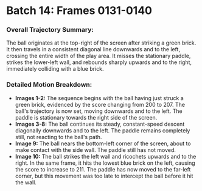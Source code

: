 # Batch 14: Frames 0131-0140

### Overall Trajectory Summary:
The ball originates at the top-right of the screen after striking a green brick. It then travels in a consistent diagonal line downwards and to the left, crossing the entire width of the play area. It misses the stationary paddle, strikes the lower-left wall, and rebounds sharply upwards and to the right, immediately colliding with a blue brick.

### Detailed Motion Breakdown:
*   **Images 1-2:** The sequence begins with the ball having just struck a green brick, evidenced by the score changing from 200 to 207. The ball's trajectory is now set, moving downwards and to the left. The paddle is stationary towards the right side of the screen.
*   **Images 3-8:** The ball continues its steady, constant-speed descent diagonally downwards and to the left. The paddle remains completely still, not reacting to the ball's path.
*   **Image 9:** The ball nears the bottom-left corner of the screen, about to make contact with the side wall. The paddle still has not moved.
*   **Image 10:** The ball strikes the left wall and ricochets upwards and to the right. In the same frame, it hits the lowest blue brick on the left, causing the score to increase to 211. The paddle has now moved to the far-left corner, but this movement was too late to intercept the ball before it hit the wall.
